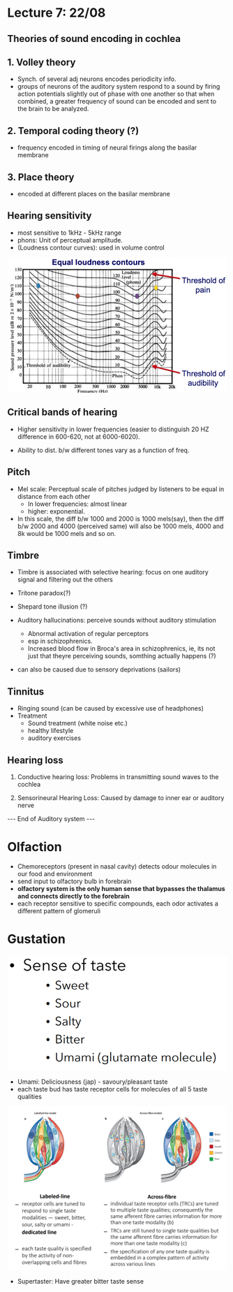 # Lecture 7: 22/08

## Theories of sound encoding in cochlea

## 1. Volley theory

- Synch. of several adj neurons encodes periodicity info.
- groups of neurons of the auditory system respond to a sound by firing action potentials slightly out of phase with one another so that when combined, a greater frequency of sound can be encoded and sent to the brain to be analyzed.

## 2. Temporal coding theory (?)

- frequency encoded in timing of neural firings along the basilar membrane

## 3. Place theory

- encoded at different places on the basilar membrane

## Hearing sensitivity

- most sensitive to 1kHz - 5kHz range
- phons: Unit of perceptual amplitude.
- (Loudness contour curves): used in volume control

![image-20221123151215914](./images/image-20221123151215914.png)

## Critical bands of hearing

- Higher sensitivity in lower frequencies (easier to distinguish 20 HZ difference in 600-620, not at 6000-6020).

- Ability to dist. b/w different tones vary as a function of freq.

## Pitch

- Mel scale: Perceptual scale of pitches judged by listeners to be equal in distance from each other
  - In lower frequencies: almost linear
  - higher: exponential.
- In this scale, the diff b/w 1000 and 2000 is 1000 mels(say), then the diff b/w 2000 and 4000 (perceived same) will also be 1000 mels, 4000 and 8k would be 1000 mels and so on.

## Timbre

- Timbre is associated with selective hearing: focus on one auditory signal and filtering out the others
- Tritone paradox(?)
- Shepard tone illusion (?)



- Auditory hallucinations: perceive sounds without auditory stimulation
  - Abnormal activation of regular perceptors
  - esp in schizophrenics.
  - Increased blood flow in Broca's area in schizophrenics, ie, its not just that theyre perceiving sounds, somthing actually happens (?)
- can also be caused due to sensory deprivations (sailors)

## Tinnitus

- Ringing sound (can be caused by excessive use of headphones)
- Treatment
  - Sound treatment (white noise etc.)
  - healthy lifestyle
  - auditory exercises

## Hearing loss

1. Conductive hearing loss: Problems in transmitting sound waves to the cochlea

2. Sensorineural Hearing Loss: Caused by damage to inner ear or auditory nerve

--- End of Auditory system ---

# Olfaction

- Chemoreceptors (present in nasal cavity) detects odour molecules in our food and environment
- send input to olfactory bulb in forebrain
- **olfactory system is the only human sense that bypasses the thalamus and connects directly to the forebrain**
- each receptor sensitive to specific compounds, each odor activates a different pattern of glomeruli



# Gustation

![image-20220919192414320](images/image-20220919192414320.png)

- Umami: Deliciousness (jap) - savoury/pleasant taste
- each taste bud has taste receptor cells for molecules of all 5 taste qualities 

![image-20220919192634358](images/image-20220919192634358.png)

- Supertaster: Have greater bitter taste sense



